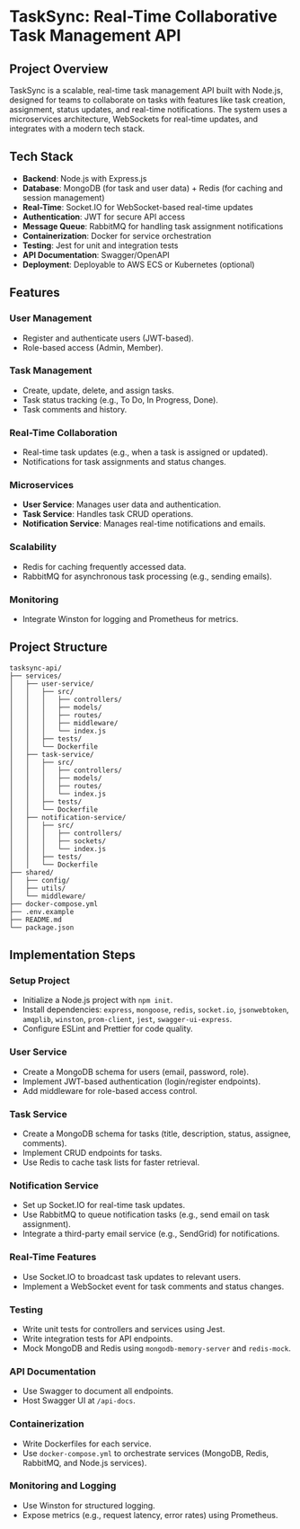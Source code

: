 # TaskSync: Real-Time Collaborative Task Management API

## Project Overview

TaskSync is a scalable, real-time task management API built with Node.js, designed for teams to collaborate on tasks with features like task creation, assignment, status updates, and real-time notifications. The system uses a microservices architecture, WebSockets for real-time updates, and integrates with a modern tech stack.

## Tech Stack

- **Backend**: Node.js with Express.js
- **Database**: MongoDB (for task and user data) + Redis (for caching and session management)
- **Real-Time**: Socket.IO for WebSocket-based real-time updates
- **Authentication**: JWT for secure API access
- **Message Queue**: RabbitMQ for handling task assignment notifications
- **Containerization**: Docker for service orchestration
- **Testing**: Jest for unit and integration tests
- **API Documentation**: Swagger/OpenAPI
- **Deployment**: Deployable to AWS ECS or Kubernetes (optional)

## Features

### User Management
- Register and authenticate users (JWT-based).
- Role-based access (Admin, Member).

### Task Management
- Create, update, delete, and assign tasks.
- Task status tracking (e.g., To Do, In Progress, Done).
- Task comments and history.

### Real-Time Collaboration
- Real-time task updates (e.g., when a task is assigned or updated).
- Notifications for task assignments and status changes.

### Microservices
- **User Service**: Manages user data and authentication.
- **Task Service**: Handles task CRUD operations.
- **Notification Service**: Manages real-time notifications and emails.

### Scalability
- Redis for caching frequently accessed data.
- RabbitMQ for asynchronous task processing (e.g., sending emails).

### Monitoring
- Integrate Winston for logging and Prometheus for metrics.

## Project Structure

```
tasksync-api/
├── services/
│   ├── user-service/
│   │   ├── src/
│   │   │   ├── controllers/
│   │   │   ├── models/
│   │   │   ├── routes/
│   │   │   ├── middleware/
│   │   │   └── index.js
│   │   ├── tests/
│   │   └── Dockerfile
│   ├── task-service/
│   │   ├── src/
│   │   │   ├── controllers/
│   │   │   ├── models/
│   │   │   ├── routes/
│   │   │   └── index.js
│   │   ├── tests/
│   │   └── Dockerfile
│   ├── notification-service/
│   │   ├── src/
│   │   │   ├── controllers/
│   │   │   ├── sockets/
│   │   │   └── index.js
│   │   ├── tests/
│   │   └── Dockerfile
├── shared/
│   ├── config/
│   ├── utils/
│   └── middleware/
├── docker-compose.yml
├── .env.example
├── README.md
└── package.json
```

## Implementation Steps

### Setup Project
- Initialize a Node.js project with `npm init`.
- Install dependencies: `express`, `mongoose`, `redis`, `socket.io`, `jsonwebtoken`, `amqplib`, `winston`, `prom-client`, `jest`, `swagger-ui-express`.
- Configure ESLint and Prettier for code quality.

### User Service
- Create a MongoDB schema for users (email, password, role).
- Implement JWT-based authentication (login/register endpoints).
- Add middleware for role-based access control.

### Task Service
- Create a MongoDB schema for tasks (title, description, status, assignee, comments).
- Implement CRUD endpoints for tasks.
- Use Redis to cache task lists for faster retrieval.

### Notification Service
- Set up Socket.IO for real-time task updates.
- Use RabbitMQ to queue notification tasks (e.g., send email on task assignment).
- Integrate a third-party email service (e.g., SendGrid) for notifications.

### Real-Time Features
- Use Socket.IO to broadcast task updates to relevant users.
- Implement a WebSocket event for task comments and status changes.

### Testing
- Write unit tests for controllers and services using Jest.
- Write integration tests for API endpoints.
- Mock MongoDB and Redis using `mongodb-memory-server` and `redis-mock`.

### API Documentation
- Use Swagger to document all endpoints.
- Host Swagger UI at `/api-docs`.

### Containerization
- Write Dockerfiles for each service.
- Use `docker-compose.yml` to orchestrate services (MongoDB, Redis, RabbitMQ, and Node.js services).

### Monitoring and Logging
- Use Winston for structured logging.
- Expose metrics (e.g., request latency, error rates) using Prometheus.
